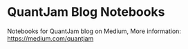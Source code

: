 # QuantJam Blog Notebooks
Notebooks for QuantJam blog on Medium, More information: https://medium.com/quantjam
